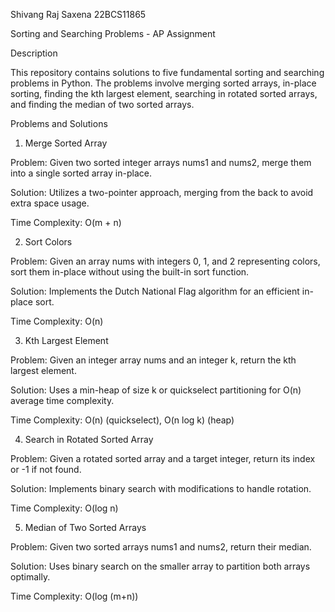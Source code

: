 Shivang Raj Saxena 22BCS11865
                                                                                                                        
 Sorting and Searching Problems - AP Assignment

Description

This repository contains solutions to five fundamental sorting and searching problems in Python. The problems involve merging sorted arrays, in-place sorting, finding the kth largest element, searching in rotated sorted arrays, and finding the median of two sorted arrays.

Problems and Solutions

1. Merge Sorted Array

Problem: Given two sorted integer arrays nums1 and nums2, merge them into a single sorted array in-place.

Solution: Utilizes a two-pointer approach, merging from the back to avoid extra space usage.

Time Complexity: O(m + n)

2. Sort Colors

Problem: Given an array nums with integers 0, 1, and 2 representing colors, sort them in-place without using the built-in sort function.

Solution: Implements the Dutch National Flag algorithm for an efficient in-place sort.

Time Complexity: O(n)

3. Kth Largest Element

Problem: Given an integer array nums and an integer k, return the kth largest element.

Solution: Uses a min-heap of size k or quickselect partitioning for O(n) average time complexity.

Time Complexity: O(n) (quickselect), O(n log k) (heap)

4. Search in Rotated Sorted Array

Problem: Given a rotated sorted array and a target integer, return its index or -1 if not found.

Solution: Implements binary search with modifications to handle rotation.

Time Complexity: O(log n)

5. Median of Two Sorted Arrays

Problem: Given two sorted arrays nums1 and nums2, return their median.

Solution: Uses binary search on the smaller array to partition both arrays optimally.

Time Complexity: O(log (m+n))
